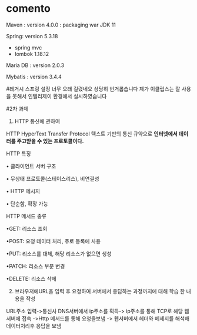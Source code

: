 # comento

Maven : version 4.0.0 : packaging war 
JDK 11

Spring: version 5.3.18
   - spring mvc 
   - lombok 1.18.12


Maria DB : version 2.0.3

Mybatis : version 3.4.4


#레거시 스프링 설정 너무 오래 걸렸네요 상당히 번거롭습니다 제가 이클립스는 잘 사용을 못해서 인텔리제이 환경에서 실시하였습니다



#2차 과제
1) HTTP 통신에 관하여

HTTP 
HyperText Transfer Protocol
텍스트 기반의 통신 규약으로 **인터넷에서 데이터를 주고받을 수 있는 프로토콜이다.**


HTTP 특징

• 클라이언트 서버 구조

• 무상태 프로토콜(스테이스리스), 비연결성

• HTTP 메시지

• 단순함, 확장 가능


HTTP 메서드 종류

•GET: 리소스 조회

•POST: 요청 데이터 처리, 주로 등록에 사용

•PUT: 리소스를 대체, 해당 리소스가 없으면 생성

•PATCH: 리소스 부분 변경

•DELETE: 리소스 삭제


2) 브라우저에URL을 입력 후 요청하여 서버에서 응답하는 과정까지에 대해 
학습 한 내용을 작성

URL주소 입력->통신사 DNS서버에서 ip주소를 획득-> ip주소를 통해 TCP로 해당 웹서버에 접속 ->Http 메서드를 통해 요청을보냄 -> 웹서버에서 헤더와 메세지를 해석해 데이터처리후 응답을 보냄
